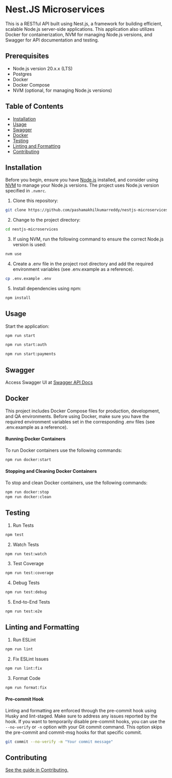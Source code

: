 # Nest.JS Microservices

This is a RESTful API built using Nest.js, a framework for building efficient, scalable Node.js server-side applications. This application also utilizes Docker for containerization, NVM for managing Node.js versions, and Swagger for API documentation and testing.

## Prerequisites

-   Node.js version 20.x.x (LTS)
-   Postgres
-   Docker
-   Docker Compose
-   NVM (optional, for managing Node.js versions)

## Table of Contents

-   [Installation](#installation)
-   [Usage](#usage)
-   [Swagger](#swagger)
-   [Docker](#docker)
-   [Testing](#testing)
-   [Linting and Formatting](#linting-and-formatting)
-   [Contributing](#contributing)

## Installation

Before you begin, ensure you have [Node.js](https://nodejs.org/) installed, and consider using [NVM](https://github.com/nvm-sh/nvm) to manage your Node.js versions. The project uses Node.js version specified in `.nvmrc`.

1. Clone this repository:

```bash
git clone https://github.com/pashamakhilkumarreddy/nestjs-microservices.git
```

2. Change to the project directory:

```bash
cd nestjs-microservices
```

3. If using NVM, run the following command to ensure the correct Node.js version is used:

```bash
nvm use
```

4. Create a .env file in the project root directory and add the required environment variables (see .env.example as a reference).

```bash
cp .env.example .env
```

5. Install dependencies using npm:

```bash
npm install
```

## Usage

Start the application:

```bash
npm run start
```

```bash
npm run start:auth
```

```bash
npm run start:payments
```

## Swagger

Access Swagger UI at [Swagger API Docs](http://localhost:5000/api-docs)

## Docker

This project includes Docker Compose files for production, development, and QA environments. Before using Docker, make sure you have the required environment variables set in the corresponding .env files (see .env.example as a reference).

#### Running Docker Containers

To run Docker containers use the following commands:

```bash
npm run docker:start
```

#### Stopping and Cleaning Docker Containers

To stop and clean Docker containers, use the following commands:

```bash
npm run docker:stop
npm run docker:clean
```

## Testing

1. Run Tests

```bash
npm test
```

2. Watch Tests

```bash
npm run test:watch
```

3. Test Coverage

```bash
npm run test:coverage
```

4. Debug Tests

```bash
npm run test:debug
```

5. End-to-End Tests

```bash
npm run test:e2e
```

## Linting and Formatting

1. Run ESLint

```bash
npm run lint
```

2. Fix ESLint Issues

```bash
npm run lint:fix
```

3. Format Code

```bash
npm run format:fix
```

#### Pre-commit Hook

Linting and formatting are enforced through the pre-commit hook using Husky and lint-staged. Make sure to address any issues reported by the hook. If you want to temporarily disable pre-commit hooks, you can use the `--no-verify` or `-n` option with your Git commit command. This option skips the pre-commit and commit-msg hooks for that specific commit.

```bash
git commit --no-verify -m "Your commit message"
```

## Contributing

[See the guide in Contributing.](./CONTRIBUTING.md)
